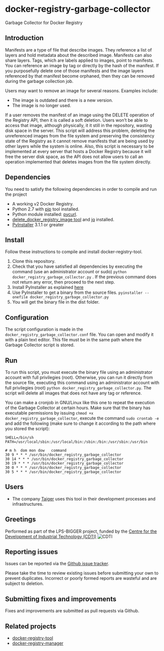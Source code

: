 # docker-registry-garbage-collector
Garbage Collector for Docker Registry

## Introduction
Manifests are a type of file that describe images. They reference a list of layers and hold metadata about the described image. Manifests can also share layers. Tags, which are labels applied to images, point to manifests. You can reference an image by tag or directly by the hash of the manifest. If you purposefully delete one of those manifests and the image layers referenced by that manifest become orphaned, then they can be removed during the garbage collection job. 

Users may want to remove an image for several reasons. Examples include:
* The image is outdated and there is a new version.
* The image is no longer used.

If a user removes the manifest of an image using the DELETE operation of the Registry API, then it is called a soft deletion. Users won’t be able to access that image, although physically, it it still in the repository, wasting disk space in the server. This script will address this problem, deleting the unreferenced images from the file system and preserving the consistency state of the Registry as it cannot remove manifests that are being used by other layers while the system is online. Also, this script is necessary to be implemented at every server that hosts a Docker Registry because it will free the server disk space, as the API does not allow users to call an operation implemented that deletes images from the file system directly. 

## Dependencies
You need to satisfy the following dependencies in order to compile and run the project 

* A working v2 Docker Registry.  
* Python 2.7 with [pip](https://pip.pypa.io/en/stable/) tool installed.
* Python module installed: [pycurl](http://pycurl.io).
* [delete_docker_registry_image tool](https://github.com/burnettk/delete-docker-registry-image) and [jq](https://stedolan.github.io/jq/download/) installed.
* [PyInstaller](http://www.pyinstaller.org) 3.1.1 or greater

## Install
Follow these instructions to compile and install docker-registry-tool.

1. Clone this repository. 
2. Check that you have satisfied all dependencies by executing the command (use an administrator account or sudo) `python docker_registry_garbage_collector.py` . If the previous command does not return any error, then proceed to the next step.
3. Install PyInstaller as explained [here](http://pythonhosted.org/PyInstaller/)
4. Use PyInstaller to get a binary from the source files. `pyinstaller --onefile docker_registry_garbage_collector.py`
5. You will get the binary file in the dist folder.

## Configuration
The script configuration is made in the `docker_registry_garbage_collector.conf` file. You can open and modify it with a plain text editor. This file must be in the same path where the Garbage Collector script is stored. 

## Run
To run this script, you must execute the binary file using an administrator account with full privilegies (root). Otherwise, you can run it directly from the source file, executing this command using an administrator account with full privilegies (root) `python docker_registry_garbage_collector.py`. The script will delete all images that does not have any tag or reference.

You can make a cronjob in GNU/Linux like this one to repeat the execution of the Garbage Collector at certain hours. Make sure that the binary has executable permissions by issuing `chmod +x docker_registry_garbage_collector`, execute the command `sudo crontab -e` and add the following (make sure to change it according to the path where you stored the script):
```
SHELL=/bin/sh
PATH=/usr/local/sbin:/usr/local/bin:/sbin:/bin:/usr/sbin:/usr/bin

# m h  dom mon dow   command
30 9 * * * /usr/bin/docker_registry_garbage_collector
30 14 * * * /usr/bin/docker_registry_garbage_collector
30 19 * * * /usr/bin/docker_registry_garbage_collector
30 0 * * * /usr/bin/docker_registry_garbage_collector
30 5 * * * /usr/bin/docker_registry_garbage_collector
```


## Users
 * The company [Taiger](http://www.taiger.com) uses this tool in their development processes and infrastructures.

## Greetings
Performed as part of the LPS-BIGGER project, funded by the [Centre for the Development of Industrial Technology (CDTI)](http://www.cienlpsbigger.es)
![CDTI](http://www.cienlpsbigger.es/images/cdti.png)

## Reporting issues
Issues can be reported via the [Github issue tracker](https://github.com/taigers/docker-registry-garbage-collector/issues).

Please take the time to review existing issues before submitting your own to prevent duplicates. Incorrect or poorly formed reports are wasteful and are subject to deletion.

## Submitting fixes and improvements
Fixes and improvements are submitted as pull requests via Github. 

## Related projects
 * [docker-registry-tool](https://github.com/taigers/docker-registry-tool)
 * [docker-registry-manager](https://github.com/taigers/docker-registry-manager)
